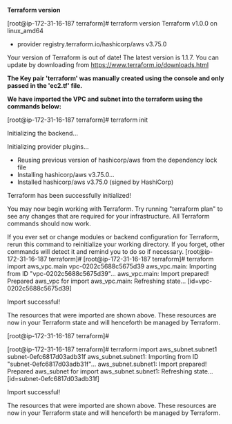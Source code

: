 **Terraform version**

[root@ip-172-31-16-187 terraform]# terraform version
Terraform v1.0.0
on linux_amd64
+ provider registry.terraform.io/hashicorp/aws v3.75.0

Your version of Terraform is out of date! The latest version
is 1.1.7. You can update by downloading from https://www.terraform.io/downloads.html




**The Key pair 'terraform' was manually created using the console and only passed in the 'ec2.tf' file.**

**We have imported the VPC and subnet into the terraform using the commands below:**

[root@ip-172-31-16-187 terraform]# terraform init

Initializing the backend...

Initializing provider plugins...
- Reusing previous version of hashicorp/aws from the dependency lock file
- Installing hashicorp/aws v3.75.0...
- Installed hashicorp/aws v3.75.0 (signed by HashiCorp)

Terraform has been successfully initialized!

You may now begin working with Terraform. Try running "terraform plan" to see
any changes that are required for your infrastructure. All Terraform commands
should now work.

If you ever set or change modules or backend configuration for Terraform,
rerun this command to reinitialize your working directory. If you forget, other
commands will detect it and remind you to do so if necessary.
[root@ip-172-31-16-187 terraform]#
[root@ip-172-31-16-187 terraform]# terraform import aws_vpc.main vpc-0202c5688c5675d39
aws_vpc.main: Importing from ID "vpc-0202c5688c5675d39"...
aws_vpc.main: Import prepared!
  Prepared aws_vpc for import
aws_vpc.main: Refreshing state... [id=vpc-0202c5688c5675d39]

Import successful!

The resources that were imported are shown above. These resources are now in
your Terraform state and will henceforth be managed by Terraform.

[root@ip-172-31-16-187 terraform]#


[root@ip-172-31-16-187 terraform]# terraform import aws_subnet.subnet1 subnet-0efc6817d03adb31f
aws_subnet.subnet1: Importing from ID "subnet-0efc6817d03adb31f"...
aws_subnet.subnet1: Import prepared!
  Prepared aws_subnet for import
aws_subnet.subnet1: Refreshing state... [id=subnet-0efc6817d03adb31f]

Import successful!

The resources that were imported are shown above. These resources are now in
your Terraform state and will henceforth be managed by Terraform.
